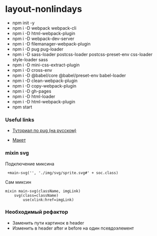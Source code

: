 # layout-nonlindays

* npm init -y
* npm i -D webpack webpack-cli
* npm i -D html-webpack-plugin
* npm i -D webpack-dev-server
* npm i -D filemanager-webpack-plugin
* npm i -D pug pug-loader
* npm i -D sass-loader postcss-loader postcss-preset-env css-loader style-loader sass
* npm i -D mini-css-extract-plugin
* npm i -D cross-env
* npm i -D @babel/core @babel/preset-env babel-loader
* npm i -D clean-webpack-plugin
* npm i -D copy-webpack-plugin
* npm i -D gh-pages
* npm i -D html-loader
* npm i -D html-webpack-plugin
* npm start

### Useful links

* [Туториал по pug (на русском)](https://gist.github.com/neretin-trike/53aff5afb76153f050c958b82abd9228)

* [Макет](https://www.figma.com/file/YQ0I0RzLPy1EGsz3jy1qA8/%D0%9D%D0%B5%D0%BB%D0%B8%D0%BD%D0%B5%D0%B9%D0%BD%D1%8B%D0%B5-%D0%B4%D0%BD%D0%B8?type=design&node-id=0-1&mode=design&t=4g4llrYUZxsiL4UZ-0)


### mixin svg

Подключение миксина
```
 +main-svg('', './img/svg/sprite.svg#' + soc.class)
```

Сам миксин
```
mixin main-svg(className, imgLink)
    svg(class=className)
        use(xlink:href=imgLink)
```

### Необходимый рефактор

- Заменить пути картинок в header
- Изменить в header after и before на один псевдоэлемент
